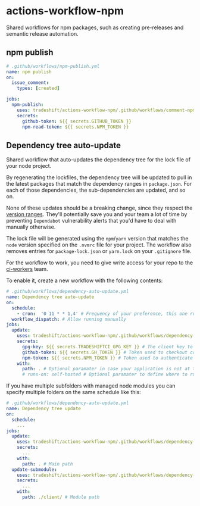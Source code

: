# actions-workflow-npm

Shared workflows for npm packages, such as creating pre-releases and semantic
release automation.

## npm publish

```yaml
# .github/workflows/npm-publish.yml
name: npm publish
on:
  issue_comment:
    types: [created]

jobs:
  npm-publish:
    uses: tradeshift/actions-workflow-npm/.github/workflows/comment-npm-publish.yml@v1
    secrets:
      github-token: ${{ secrets.GITHUB_TOKEN }}
      npm-read-token: ${{ secrets.NPM_TOKEN }}
```

## Dependency tree auto-update
Shared workflow that auto-updates the dependency tree for the lock file of your node project.

By regenerating the lockfiles, the dependency tree will be updated to pull in the latest packages that match the dependency ranges in `package.json`. For each of those dependencies, the sub-dependencies are updated, and so on. 

None of these updates should be a breaking change, since they respect the [version ranges](https://semver.npmjs.com/). They'll potentially save you and your team a lot of time by preventing `Dependabot` vulnerability alerts that you'd have to deal with manually otherwise. 

The lock file will be generated using the `npm`/`yarn` version that matches the `node` version specified on the `.nvmrc` file for your project. The workflow also removes entries for `package-lock.json` or `yarn.lock` on your `.gitignore` file. 

For the workflow to work, you need to give write access for your repo to the [ci-workers](https://github.com/orgs/Tradeshift/teams/ci-workers/members) team.

To enable it, create a new workflow with the following contents:

```yaml
# .github/workflows/dependency-auto-update.yml
name: Dependency tree auto-update
on:
  schedule:
    - cron:  '0 11 * * 1,4' # Frequency of your preference, this one runs Mondays and Thursdays at 11am
  workflow_dispatch: # Allow running manually
jobs:
  update:
    uses: tradeshift/actions-workflow-npm/.github/workflows/dependency-tree-update.yml@v1 # Reference to the shared workflow
    secrets:
      gpg-key: ${{ secrets.TRADESHIFTCI_GPG_KEY }} # The client key to use for commit author and signing
      github-token: ${{ secrets.GH_TOKEN }} # Token used to checkout code and create PR. Using a personal access token to have workflows run on the created PR.
      npm-token: ${{ secrets.NPM_TOKEN }} # Token used to authenticate to the private GitHub npm registry
    with:
      path: . # Optional paramater in case your application is not at the root of your repo, otherwise it defaults to "."
      # runs-on: self-hosted # Optional paramater to define where to run the workflow, otherwise it defaults to ubuntu-latest. More information at https://docs.github.com/en/actions/using-workflows/workflow-syntax-for-github-actions#jobsjob_idruns-on
```

If you have multiple subfolders with managed node modules you can specify multiple folders on the same schedule like this:

```yaml
# .github/workflows/dependency-auto-update.yml
name: Dependency tree update
on:
  schedule:
    ...
jobs:
  update:
    uses: tradeshift/actions-workflow-npm/.github/workflows/dependency-tree-update.yml@v1
    secrets:
      ...
    with:
      path: . # Main path
  update-submodule:
    uses: tradeshift/actions-workflow-npm/.github/workflows/dependency-tree-update.yml@v1
    secrets:
      ...
    with:
      path: ./client/ # Module path
```
